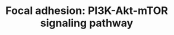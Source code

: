---
annotations:
- id: PW:0000003
  parent: signaling pathway
  type: Pathway Ontology
  value: signaling pathway
- id: PW:0000595
  parent: signaling pathway
  type: Pathway Ontology
  value: phosphatidylinositol 3-kinase signaling pathway
- id: PW:0000180
  parent: regulatory pathway
  type: Pathway Ontology
  value: mTOR signaling pathway
- id: PW:0000648
  parent: signaling pathway
  type: Pathway Ontology
  value: cell adhesion signaling pathway
authors:
- Zgan
- Khanspers
- MaintBot
- Egonw
- Jmelius
- Mkutmon
- DeSl
- Marvin M2
- Eweitz
citedin:
- link: PMC7653710
  title: Diabetic phenotype in mouse and humans reduces the number of microglia around
    β-amyloid plaques (2020)
- link: PMC7555048
  title: 'Dissecting the Effect of a 3D Microscaffold on the Transcriptome of Neural
    Stem Cells with Computational Approaches: A Focus on Mechanotransduction (2020)'
- link: PMC6657571
  title: Quizalofop-p-Ethyl Induces Adipogenesis in 3T3-L1 Adipocytes (2019)
description: 'Cell-matrix adhesions play essential roles in important biological processes
  including cell motility, cell proliferation, cell differentiation, regulation of
  gene expression and cell survival. At the cell-extracellular matrix contact points,
  specialized structures are formed and termed focal adhesions, where bundles of actin
  filaments are anchored to transmembrane receptors of the integrin family through
  a multi-molecular complex of junctional plaque proteins. Some of the constituents
  of focal adhesions participate in the structural link between membrane receptors
  and the actin cytoskeleton, while others are signalling molecules, including different
  protein kinases and phosphatases, their substrates, and various adapter proteins.
  Integrin signaling is dependent upon the non-receptor tyrosine kinase activities
  of the FAK and src proteins as well as the adaptor protein functions of FAK, src
  and Shc to initiate downstream signaling events. These signalling events culminate
  in reorganization of the actin cytoskeleton; a prerequisite for changes in cell
  shape and motility, and gene expression. Similar morphological alterations and modulation
  of gene expression are initiated by the binding of growth factors to their respective
  receptors, emphasizing the considerable crosstalk between adhesion- and growth factor-mediated
  signalling.  Source: KEGG http://www.genome.jp/kegg-bin/show_pathway?org_name=mmu&mapno=04151
  http://www.genome.jp/kegg-bin/show_pathway?org_name=mmu&mapno=04150 http://www.genome.jp/kegg-bin/show_pathway?org_name=mmu&mapno=04152'
last-edited: 2021-05-11
organisms:
- Mus musculus
redirect_from:
- /index.php/Pathway:WP2841
- /instance/WP2841
- /instance/WP2841_r116712
revision: r116712
schema-jsonld:
- '@context': https://schema.org/
  '@id': https://wikipathways.github.io/pathways/WP2841.html
  '@type': Dataset
  creator:
    '@type': Organization
    name: WikiPathways
  description: 'Cell-matrix adhesions play essential roles in important biological
    processes including cell motility, cell proliferation, cell differentiation, regulation
    of gene expression and cell survival. At the cell-extracellular matrix contact
    points, specialized structures are formed and termed focal adhesions, where bundles
    of actin filaments are anchored to transmembrane receptors of the integrin family
    through a multi-molecular complex of junctional plaque proteins. Some of the constituents
    of focal adhesions participate in the structural link between membrane receptors
    and the actin cytoskeleton, while others are signalling molecules, including different
    protein kinases and phosphatases, their substrates, and various adapter proteins.
    Integrin signaling is dependent upon the non-receptor tyrosine kinase activities
    of the FAK and src proteins as well as the adaptor protein functions of FAK, src
    and Shc to initiate downstream signaling events. These signalling events culminate
    in reorganization of the actin cytoskeleton; a prerequisite for changes in cell
    shape and motility, and gene expression. Similar morphological alterations and
    modulation of gene expression are initiated by the binding of growth factors to
    their respective receptors, emphasizing the considerable crosstalk between adhesion-
    and growth factor-mediated signalling.  Source: KEGG http://www.genome.jp/kegg-bin/show_pathway?org_name=mmu&mapno=04151
    http://www.genome.jp/kegg-bin/show_pathway?org_name=mmu&mapno=04150 http://www.genome.jp/kegg-bin/show_pathway?org_name=mmu&mapno=04152'
  keywords:
  - Acaca
  - Akt1
  - Akt1s1
  - Akt2
  - Akt3
  - Angpt1
  - Angpt2
  - Angpt4
  - Atf2
  - Atf4
  - Atf6b
  - Bad
  - Cab39
  - Cab39l
  - Casp9
  - Cdc37
  - Cdkn1a
  - Cdkn1b
  - Chad
  - Chrm1
  - Chrm2
  - Col11a1
  - Col11a2
  - Col1a1
  - Col1a2
  - Col2a1
  - Col3a1
  - Col4a1
  - Col4a2
  - Col4a4
  - Col4a6
  - Col5a1
  - Col5a2
  - Col5a3
  - Col6a2
  - Comp
  - Creb1
  - Creb3
  - Creb3l1
  - Creb3l2
  - Creb3l3
  - Creb3l4
  - Creb5
  - Crtc2
  - Csf1
  - Csf1r
  - Csf3
  - Csf3r
  - Ddit4
  - Efna1
  - Efna2
  - Efna3
  - Efna4
  - Efna5
  - Egf
  - Egfr
  - Eif4b
  - Eif4e
  - Eif4e1b
  - Eif4e2
  - Eif4ebp1
  - Elavl1
  - Epha2
  - Epo
  - Epor
  - F2r
  - Fgf
  - Fgf10
  - Fgf11
  - Fgf12
  - Fgf13
  - Fgf14
  - Fgf15
  - Fgf16
  - Fgf17
  - Fgf18
  - Fgf2
  - Fgf20
  - Fgf21
  - Fgf22
  - Fgf23
  - Fgf3
  - Fgf4
  - Fgf6
  - Fgf7
  - Fgf8
  - Fgf9
  - Fgfr1
  - Fgfr2
  - Fgfr3
  - Fgfr4
  - Figf
  - Flt1
  - Flt4
  - Fn1
  - Foxo1
  - Foxo3
  - Gh
  - Ghr
  - Gm12597
  - Gm15776
  - Gm2436
  - Gm2446
  - Gm5741
  - Gnb1
  - Gnb2
  - Gnb3
  - Gnb4
  - Gng10
  - Gng11
  - Gng12
  - Gng13
  - Gng2
  - Gng3
  - Gng4
  - Gng5
  - Gng7
  - Gng8
  - Gngt1
  - Gngt2
  - Grb2
  - Gsk3b
  - Gys1
  - Gys2
  - Hgf
  - Hif1a
  - Hif2a
  - Hif3a
  - Hmgcr
  - Hras
  - Hsp90aa1
  - Hsp90ab1
  - Hsp90b1
  - Ibsp
  - Ifg1
  - Ifna1
  - Ifna11
  - Ifna12
  - Ifna13
  - Ifna14
  - Ifna2
  - Ifna4
  - Ifna5
  - Ifna6
  - Ifna7
  - Ifna9
  - Ifnab
  - Ifnar1
  - Ifnar2
  - Ifnb1
  - Igf1r
  - Ikbkb
  - Ikbkg
  - Il2
  - Il2ra
  - Il2rb
  - Il2rg
  - Il3ra
  - Il4ra
  - Il6ra
  - Il7r
  - Ins1
  - Ins2
  - Insr
  - Insulin
  - Irs1
  - Irs2
  - Irs3
  - Irs4
  - Itga10
  - Itga11
  - Itga2
  - Itga2b
  - Itga3
  - Itga4
  - Itga5
  - Itga6
  - Itga7
  - Itga8
  - Itga9
  - Itgad
  - Itgae
  - Itgal
  - Itgam
  - Itgav
  - Itgax
  - Itgb1
  - Itgb2
  - Itgb3
  - Itgb4
  - Itgb5
  - Itgb6
  - Itgb7
  - Itgb8
  - Jak1
  - Jak2
  - Jak3
  - Kdr
  - Kik1b4
  - Kit
  - Kitl
  - Kras
  - Lama1
  - Lama2
  - Lama3
  - Lama4
  - Lama5
  - Lamb1-1
  - Lamb2
  - Lamb3
  - Lamc1
  - Lamc2
  - Lamc3
  - Lipe
  - Lpar1
  - Lpar2
  - Lpar3
  - Lpar4
  - Lpar5
  - Lpar6
  - Map2k1
  - Mapk1
  - Mapk2k2
  - Mapk3
  - Mdm2
  - Met
  - Mlst8
  - Mtcp1
  - Mtor
  - 'NO'
  - Ngf
  - Ngfr
  - Nos1
  - Nos2
  - Nos3
  - Nras
  - Osm
  - Osmr
  - Pdgfa
  - Pdgfb
  - Pdgfc
  - Pdgfd
  - Pdgfra
  - Pdgfrb
  - Pdk1
  - Pelo
  - Pfkfb1
  - Pfkfb2
  - Pfkfb3
  - Pfkfb4
  - Pgf
  - Phllp1
  - Phlpp2
  - Pik3c2a
  - Pik3c2b
  - Pik3c2g
  - Pik3ca
  - Pik3cb
  - Pik3cd
  - Pik3cg
  - Pik3ip1
  - Pik3r1
  - Pik3r2
  - Pik3r4
  - Pik3r5
  - Ppargc1a
  - Ppp2ca
  - Ppp2cb
  - Ppp2r1a
  - Ppp2r1b
  - Ppp2r2b
  - Ppp2r2c
  - Ppp2r2d
  - Ppp2r3a
  - Ppp2r3c
  - Ppp2r3d
  - Ppp2r5b
  - Ppp2r5c
  - Ppp2r5d
  - Ppp2r5e
  - Prkaa
  - Prkaa2
  - Prl
  - Prlr
  - Pten
  - Ptk2
  - Rab10
  - Rab11b
  - Rab14
  - Rab2a
  - Rab8a
  - Raf1
  - Reln
  - Rheb
  - Rps6
  - Rps6kb1
  - Rps6kb2
  - Rptor
  - Slc2a1
  - Slc2a2
  - Slc2a3
  - Slc2a4
  - Sos1
  - Spp1
  - Srebf1
  - Stk11
  - Strada
  - Tbc1d1
  - Tcl1
  - Tcl1b1
  - Tcl1b4
  - Tek
  - Thbs1
  - Thbs2
  - Thbs3
  - Thbs4
  - Tnc
  - Tnn
  - Tnr
  - Tnxb
  - Tsc1
  - Tsc2
  - Ulk1
  - Vegfa
  - Vegfb
  - Vegfc
  - Vtn
  - Vwf
  - ppp2r5a
  license: CC0
  name: 'Focal adhesion: PI3K-Akt-mTOR signaling pathway'
seo: CreativeWork
title: 'Focal adhesion: PI3K-Akt-mTOR signaling pathway'
wpid: WP2841
---